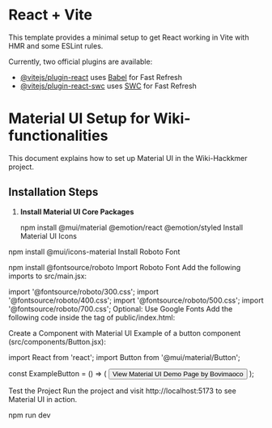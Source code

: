 # React + Vite

This template provides a minimal setup to get React working in Vite with HMR and some ESLint rules.

Currently, two official plugins are available:



- [@vitejs/plugin-react](https://github.com/vitejs/vite-plugin-react/blob/main/packages/plugin-react/README.md) uses [Babel](https://babeljs.io/) for Fast Refresh
- [@vitejs/plugin-react-swc](https://github.com/vitejs/vite-plugin-react-swc) uses [SWC](https://swc.rs/) for Fast Refresh


# Material UI Setup for Wiki-functionalities 

This document explains how to set up Material UI in the Wiki-Hackkmer project.

## Installation Steps

1. **Install Material UI Core Packages**
  
   npm install @mui/material @emotion/react @emotion/styled
Install Material UI Icons


npm install @mui/icons-material
Install Roboto Font


npm install @fontsource/roboto
Import Roboto Font Add the following imports to src/main.jsx:


import '@fontsource/roboto/300.css';
import '@fontsource/roboto/400.css';
import '@fontsource/roboto/500.css';
import '@fontsource/roboto/700.css';
Optional: Use Google Fonts Add the following code inside the <head> tag of public/index.html:


<link rel="preconnect" href="https://fonts.googleapis.com" />
<link rel="preconnect" href="https://fonts.gstatic.com" crossorigin />
<link
  rel="stylesheet"
  href="https://fonts.googleapis.com/css2?family=Roboto:wght@300;400;500;700&display=swap"
/>
Create a Component with Material UI Example of a button component (src/components/Button.jsx):


import React from 'react';
import Button from '@mui/material/Button';

const ExampleButton = () => (
  <Button variant="contained" color="primary">
    View Material UI Demo Page by Bovimaoco
  </Button>
);

Test the Project Run the project and visit http://localhost:5173 to see Material UI in action.

npm run dev